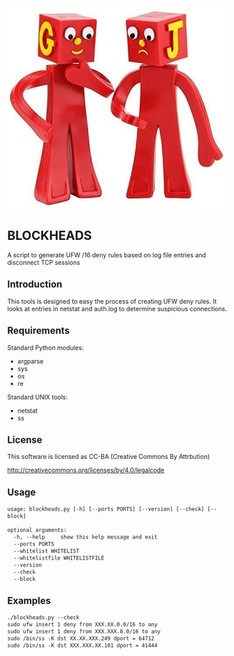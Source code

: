 ![alt tag](https://raw.githubusercontent.com/lateralblast/blockheads/master/blockheads.jpg)

BLOCKHEADS
==========

A script to generate UFW /16 deny rules based on log file entries and disconnect TCP sessions

Introduction
------------

This tools is designed to easy the process of creating UFW deny rules.
It looks at entries in netstat and auth.log to determine suspicious connections.

Requirements
------------

Standard Python modules:
- argparse
- sys
- os
- re

Standard UNIX tools:
- netstat
- ss

License
-------

This software is licensed as CC-BA (Creative Commons By Attrbution)

http://creativecommons.org/licenses/by/4.0/legalcode

Usage
-----

```
usage: blockheads.py [-h] [--ports PORTS] [--version] [--check] [--block]

optional arguments:
  -h, --help     show this help message and exit
  --ports PORTS
  --whitelist WHITELIST
  --whitelistfile WHITELISTFILE
  --version
  --check
  --block
```

Examples
--------

```
./blockheads.py --check
sudo ufw insert 1 deny from XXX.XX.0.0/16 to any
sudo ufw insert 1 deny from XXX.XXX.0.0/16 to any
sudo /bin/ss -K dst XX.XX.XXX.249 dport = 64712
sudo /bin/ss -K dst XXX.XXX.XX.101 dport = 41444
```